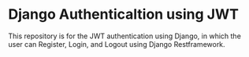 # Django Authenticaltion using JWT

This repository is for the JWT authentication using Django, in which the user can Register, Login, and Logout using Django Restframework. 
